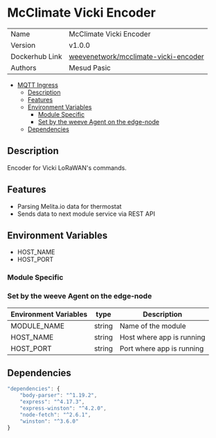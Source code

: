 # McClimate Vicki Encoder

|                |                                 |
| -------------- | ------------------------------- |
| Name           | McClimate Vicki Encoder               |
| Version        | v1.0.0                          |
| Dockerhub Link | [weevenetwork/mcclimate-vicki-encoder]() |
| Authors        | Mesud Pasic                     |



- [MQTT Ingress](#mcclimate-decoder)
  - [Description](#description)
  - [Features](#features)
  - [Environment Variables](#environment-variables)
    - [Module Specific](#module-specific)
    - [Set by the weeve Agent on the edge-node](#set-by-the-weeve-agent-on-the-edge-node)
  - [Dependencies](#dependencies)




## Description

Encoder for Vicki LoRaWAN's commands.

## Features

* Parsing Melita.io data for thermostat
* Sends data to next module service via REST API

## Environment Variables

* HOST_NAME
* HOST_PORT

### Module Specific

### Set by the weeve Agent on the edge-node

| Environment Variables | type   | Description                            |
| --------------------- | ------ | -------------------------------------- |
| MODULE_NAME           | string | Name of the module                     |
| HOST_NAME           | string | Host where app is running              |
| HOST_PORT           | string | Port where app is running              |



## Dependencies

```js
"dependencies": {
    "body-parser": "^1.19.2",
    "express": "^4.17.3",
    "express-winston": "^4.2.0",
    "node-fetch": "^2.6.1",
    "winston": "^3.6.0"
}
```